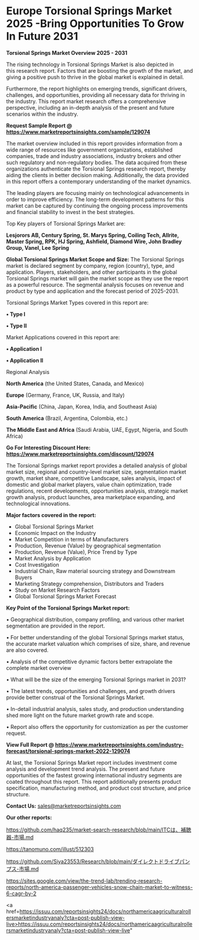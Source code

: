 # Europe Torsional Springs Market 2025 -Bring Opportunities To Grow In Future 2031

<Strong> Torsional Springs Market Overview 2025 - 2031</strong>

The rising technology in Torsional Springs Market is also depicted in this research report. Factors that are boosting the growth of the market, and giving a positive push to thrive in the global market is explained in detail.

Furthermore, the report highlights on emerging trends, significant drivers, challenges, and opportunities, providing all necessary data for thriving in the industry. This report market research offers a comprehensive perspective, including an in-depth analysis of the present and future scenarios within the industry.

<strong>Request Sample Report @ <a href=https://www.marketreportsinsights.com/sample/129074>https://www.marketreportsinsights.com/sample/129074</a></strong>

The market overview included in this report provides information from a wide range of resources like government organizations, established companies, trade and industry associations, industry brokers and other such regulatory and non-regulatory bodies. The data acquired from these organizations authenticate the Torsional Springs research report, thereby aiding the clients in better decision making. Additionally, the data provided in this report offers a contemporary understanding of the market dynamics.

The leading players are focusing mainly on technological advancements in order to improve efficiency. The long-term development patterns for this market can be captured by continuing the ongoing process improvements and financial stability to invest in the best strategies.

Top Key players of Torsional Springs Market are:

<strong>Lesjorors AB, Century Spring, St. Marys Spring, Coiling Tech, Allrite, Master Spring, RPK, HJ Spring, Ashfield, Diamond Wire, John Bradley Group, Vanel, Lee Spring</strong>

<strong><b>Global Torsional Springs Market Scope and Size:</b></strong>
The Torsional Springs market is declared segment by company, region (country), type, and application. Players, stakeholders, and other participants in the global Torsional Springs market will gain the market scope as they use the report as a powerful resource. The segmental analysis focuses on revenue and product by type and application and the forecast period of 2025-2031.

Torsional Springs Market Types covered in this report are:

<strong>• Type I

• Type II</strong>

Market Applications covered in this report are:

<strong>• Application I

• Application II</strong> 

Regional Analysis

<strong>North America</strong> (the United States, Canada, and Mexico)

<strong>Europe</strong> (Germany, France, UK, Russia, and Italy)

<strong>Asia-Pacific</strong> (China, Japan, Korea, India, and Southeast Asia)

<strong>South America</strong> (Brazil, Argentina, Colombia, etc.)

<strong>The Middle East and Africa</strong> (Saudi Arabia, UAE, Egypt, Nigeria, and South Africa)

<strong>Go For Interesting Discount Here: <a href=https://www.marketreportsinsights.com/discount/129074>https://www.marketreportsinsights.com/discount/129074</a></strong>

The Torsional Springs market report provides a detailed analysis of global market size, regional and country-level market size, segmentation market growth, market share, competitive Landscape, sales analysis, impact of domestic and global market players, value chain optimization, trade regulations, recent developments, opportunities analysis, strategic market growth analysis, product launches, area marketplace expanding, and technological innovations.

<strong><b>Major factors covered in the report:</b></strong>
<ul>
  <li>Global Torsional Springs Market </li>
  <li>Economic Impact on the Industry</li>
  <li>Market Competition in terms of Manufacturers</li>
  <li>Production, Revenue (Value) by geographical segmentation</li>
  <li>Production, Revenue (Value), Price Trend by Type</li>
  <li>Market Analysis by Application</li>
  <li>Cost Investigation</li>
  <li>Industrial Chain, Raw material sourcing strategy and Downstream Buyers</li>
  <li>Marketing Strategy comprehension, Distributors and Traders</li>
  <li>Study on Market Research Factors</li>
  <li>Global Torsional Springs Market Forecast</li>
</ul>

<strong><b>Key Point of the Torsional Springs Market report:</b></strong>

• Geographical distribution, company profiling, and various other market segmentation are provided in the report.

• For better understanding of the global Torsional Springs market status, the accurate market valuation which comprises of size, share, and revenue are also covered.

• Analysis of the competitive dynamic factors better extrapolate the complete market overview

• What will be the size of the emerging Torsional Springs market in 2031?

• The latest trends, opportunities and challenges, and growth drivers provide better construal of the Torsional Springs Market.

• In-detail industrial analysis, sales study, and production understanding shed more light on the future market growth rate and scope.

• Report also offers the opportunity for customization as per the customer request.

<strong><b>View Full Report @ <a href=https://www.marketreportsinsights.com/industry-forecast/torsional-springs-market-2022-129074>https://www.marketreportsinsights.com/industry-forecast/torsional-springs-market-2022-129074</a></b></strong>


At last, the Torsional Springs Market report includes investment come analysis and development trend analysis. The present and future opportunities of the fastest growing international industry segments are coated throughout this report. This report additionally presents product specification, manufacturing method, and product cost structure, and price structure.

<strong>Contact Us:</strong>
sales@marketreportsinsights.com

<strong>Our other reports:</strong>

<a href=https://github.com/haq235/market-search-research/blob/main/ITCは、補聴器-市場.md>https://github.com/haq235/market-search-research/blob/main/ITCは、補聴器-市場.md</a>

<a href=https://tanomuno.com/illust/512303>https://tanomuno.com/illust/512303</a>

<a href=https://github.com/Siya23553/Research/blob/main/ダイレクトドライブパンプス-市場.md>https://github.com/Siya23553/Research/blob/main/ダイレクトドライブパンプス-市場.md</a>

<a href=https://sites.google.com/view/the-trend-lab/trending-research-reports/north-america-passenger-vehicles-snow-chain-market-to-witness-6-cagr-by-2>https://sites.google.com/view/the-trend-lab/trending-research-reports/north-america-passenger-vehicles-snow-chain-market-to-witness-6-cagr-by-2</a>

<a href=https://issuu.com/reportsinsights24/docs/northamericaagriculturalrollersmarketindustryanaly?cta=post-publish-view-live>https://issuu.com/reportsinsights24/docs/northamericaagriculturalrollersmarketindustryanaly?cta=post-publish-view-live</a>"
